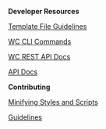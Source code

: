 **Developer Resources**

[Template File Guidelines](https://github.com/woothemes/woocommerce/wiki/Template-File-Guidelines-for-Devs-and-Theme-Authors)

[WC CLI Commands](https://github.com/woothemes/woocommerce/wiki/WP-CLI-commands)

[WC REST API Docs](https://woothemes.github.io/woocommerce-rest-api-docs/)

[API Docs](https://docs.woothemes.com/wc-apidocs/)

**Contributing**

[Minifying Styles and Scripts](https://github.com/woothemes/woocommerce/wiki/Contributing---How-to-ensure-SCSS-and-scripts-are-minified)

[Guidelines](https://github.com/woothemes/woocommerce/blob/master/CONTRIBUTING.md)